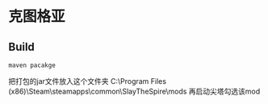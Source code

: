 # 克图格亚

## Build

`
maven pacakge
`

把打包的jar文件放入这个文件夹 C:\Program Files (x86)\Steam\steamapps\common\SlayTheSpire\mods
再启动尖塔勾选该mod